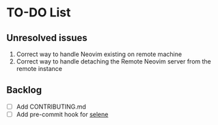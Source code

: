 # TO-DO List

## Unresolved issues

1. Correct way to handle Neovim existing on remote machine
2. Correct way to handle detaching the Remote Neovim server from the remote instance

## Backlog

- [ ] Add CONTRIBUTING.md
- [ ] Add pre-commit hook for [selene](https://github.com/Kampfkarren/selene/pull/541)

